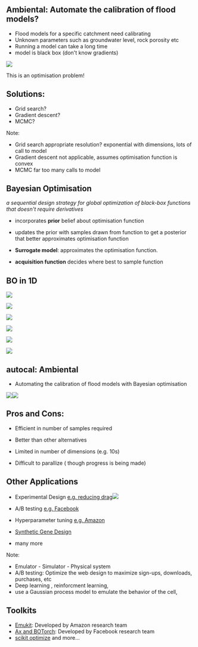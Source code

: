 ## Ambiental: Automate the calibration of flood models?
* Flood models for a specific catchment need calibrating
* Unknown parameters such as groundwater level, rock porosity etc
* Running a model can take a long time
* model is black box (don't know gradients)


![](Slides/assets/flowchart_ambiental.png?raw=true)


This is an optimisation problem! 
## Solutions:
* Grid search?
* Gradient descent?
* MCMC?

Note: 
* Grid search appropriate resolution? exponential with dimensions, lots of call to model
* Gradient descent not applicable,  assumes optimisation function is convex
* MCMC far too many calls to model


## Bayesian Optimisation
*a sequential design strategy for global optimization of black-box functions that doesn't require derivatives* 
* incorporates __prior__ belief about optimisation function
* updates the prior with samples drawn from function to get a posterior that better approximates optimisation function


* __Surrogate model__: approximates the optimisation function.
* __acquisition function__ decides where best to sample function


## BO in 1D
![](Slides/assets/BO_1.png?raw=true)


![](Slides/assets/BO_2.png?raw=true)


![](Slides/assets/BO_3.png?raw=true)


![](Slides/assets/BO_5.png?raw=true)


![](Slides/assets/BO_6.png?raw=true)


![](Slides/assets/BO_7.png?raw=true)


## autocal: Ambiental
* Automating the calibration of flood models with Bayesian optimisation

![](Slides/assets/non_opt_anim.gif?raw=true)![](Slides/assets/opt_anim.gif?raw=true)


## Pros and Cons:
* Efficient in number of samples required
* Better than other alternatives

* Limited in number of dimensions (e.g. 10s)
* Difficult to parallize ( though progress is being made)


## Other Applications
* Experimental Design [e.g. reducing drag](http://auai.org/uai2018/proceedings/papers/362.pdf)![](Slides/assets/drag_example.png?raw=true)


* A/B testing [e.g. Facebook](https://research.fb.com/blog/2018/09/efficient-tuning-of-online-systems-using-bayesian-optimization/)
* Hyperparameter tuning [e.g. Amazon](https://docs.aws.amazon.com/sagemaker/latest/dg/automatic-model-tuning-how-it-works.html)
* [Synthetic Gene Design](https://arxiv.org/abs/1505.01627)
* many more

Note:
* Emulator - Simulator - Physical system
* A/B testing: Optimize the web design to maximize sign-ups, downloads, purchases, etc
* Deep learning , reinforcment learning, 
* use a Gaussian process model to emulate the behavior of the cell, 


## Toolkits
* [Emukit](https://amzn.github.io/emukit/): Developed by Amazon research team
* [Ax and BOTorch](https://ax.dev/): Developed by Facebook research team
* [scikit optimize](https://scikit-optimize.github.io/notebooks/bayesian-optimization.html)
and more...